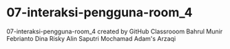 # 07-interaksi-pengguna-room_4
07-interaksi-pengguna-room_4 created by GitHub Classrooom
Bahrul Munir Febrianto
Dina Risky Alin Saputri
Mochamad Adam's Arzaqi
